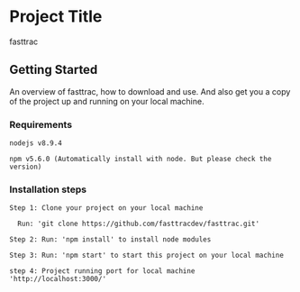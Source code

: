 # Project Title

fasttrac

## Getting Started

An overview of fasttrac, how to download and use. And also get you a copy of the project up and running on your local machine.

### Requirements

```
nodejs v8.9.4

npm v5.6.0 (Automatically install with node. But please check the version)

```

### Installation steps


```
Step 1: Clone your project on your local machine
  
  Run: 'git clone https://github.com/fasttracdev/fasttrac.git'

Step 2: Run: 'npm install' to install node modules

Step 3: Run: 'npm start' to start this project on your local machine
  
step 4: Project running port for local machine 'http://localhost:3000/'

```
